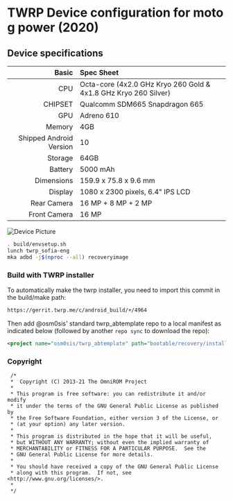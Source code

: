 # TWRP Device configuration for moto g power (2020)

## Device specifications

Basic   | Spec Sheet
-------:|:-------------------------
CPU     | Octa-core (4x2.0 GHz Kryo 260 Gold & 4x1.8 GHz Kryo 260 Silver)
CHIPSET | Qualcomm SDM665 Snapdragon 665
GPU     | Adreno 610
Memory  | 4GB
Shipped Android Version | 10
Storage | 64GB
Battery | 5000 mAh
Dimensions | 159.9 x 75.8 x 9.6 mm
Display | 1080 x 2300 pixels, 6.4" IPS LCD
Rear Camera  | 16 MP + 8 MP + 2 MP
Front Camera | 16 MP

![Device Picture](https://fdn2.gsmarena.com/vv/pics/motorola/motorola-moto-g-power-1.jpg)

```sh
. build/envsetup.sh
lunch twrp_sofia-eng
mka adbd -j$(nproc --all) recoveryimage
```

### Build with TWRP installer

To automatically make the twrp installer, you need to import this commit in the build/make path:
```sh
https://gerrit.twrp.me/c/android_build/+/4964
```

Then add @osm0sis' standard twrp_abtemplate repo to a local manifest as indicated below (followed by another `repo sync` to download the repo):
```xml
<project name="osm0sis/twrp_abtemplate" path="bootable/recovery/installer" remote="github" revision="master"/>
```

### Copyright
 ```
  /*
  *  Copyright (C) 2013-21 The OmniROM Project
  *
  * This program is free software: you can redistribute it and/or modify
  * it under the terms of the GNU General Public License as published by
  * the Free Software Foundation, either version 3 of the License, or
  * (at your option) any later version.
  *
  * This program is distributed in the hope that it will be useful,
  * but WITHOUT ANY WARRANTY; without even the implied warranty of
  * MERCHANTABILITY or FITNESS FOR A PARTICULAR PURPOSE.  See the
  * GNU General Public License for more details.
  *
  * You should have received a copy of the GNU General Public License
  * along with this program.  If not, see <http://www.gnu.org/licenses/>.
  *
  */
  ```
